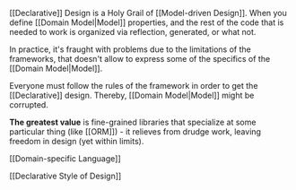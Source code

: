 [[Declarative]] Design is a Holy Grail of [[Model-driven Design]].
When you define [[Domain Model|Model]] properties, and the rest of the code that is needed to work is organized via reflection, generated, or what not.

In practice, it's fraught with problems due to the limitations of the frameworks, that doesn't allow to express some of the specifics of the [[Domain Model|Model]].

Everyone must follow the rules of the framework in order to get the [[Declarative]] design. Thereby, [[Domain Model|Model]] might be corrupted.

**The greatest value** is fine-grained libraries that specialize at some particular thing (like [[ORM]]) - it relieves from drudge work, leaving freedom in design (yet within limits).

[[Domain-specific Language]]

[[Declarative Style of Design]]